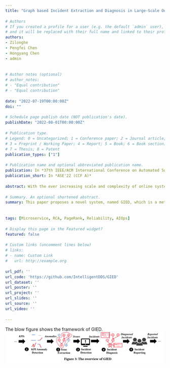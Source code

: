 ```yaml
---
title: "Graph based Incident Extraction and Diagnosis in Large-Scale Online Systems"

# Authors
# If you created a profile for a user (e.g. the default `admin` user), write the username (folder name) here 
# and it will be replaced with their full name and linked to their profile.
authors:
- Zilonghe
- Pengfei Chen
- Hongyang Chen
- admin


# Author notes (optional)
# author_notes:
# - "Equal contribution"
# - "Equal contribution"

date: "2022-07-19T00:00:00Z"
doi: ""

# Schedule page publish date (NOT publication's date).
publishDate: "2022-08-01T00:00:00Z"

# Publication type.
# Legend: 0 = Uncategorized; 1 = Conference paper; 2 = Journal article;
# 3 = Preprint / Working Paper; 4 = Report; 5 = Book; 6 = Book section;
# 7 = Thesis; 8 = Patent
publication_types: ["1"]

# Publication name and optional abbreviated publication name.
publication: In *37th IEEE/ACM International Conference on Automated Software Engineering (CCF A)*
publication_short: In *ASE'22 (CCF A)*

abstract: With the ever increasing scale and complexity of online systems, incidents are gradually becoming commonplace. Without appropriate handling, they can seriously harm the system availability. However, in large-scale online systems, these incidents are usually drowning in a slew of issues (i.e., something abnormal, while not necessarily an incident), rendering them difficult to handle. Typically, these issues will result in a cascading effect across the system, and a proper management of the incidents depends heavily on a thorough analysis of this effect. Therefore, in this paper, we propose a method to automatically analyze the cascading effect of availability issues in online systems and extract the corresponding graph based issue representations incorporating both of the issue symptoms and affected service attributes. With the extracted representations, we train and utilize a graph neural networks based model to perform incident detection. Then, for the detected incident, we leverage the PageRank algorithm with a flexible transition matrix design to locate its root cause. We evaluate our approach using real-world data collected from the WeChat ® online service system, the largest instant message system in China. The results confirm the effectiveness of our approach. Moreover, our approach is successfully deployed in the company and eases the burden of operators in the face of a flood of issues and related alert signals.

# Summary. An optional shortened abstract.
summary: This paper proposes a novel system, named GIED, which is a method to automatically analyze the cascading effect of availability issues in online systems. GIED enables the extraction of graph-based issue representations. This representation includes both the issue symptoms and affected service attributes. A neural network is used to perform incident detection. Finally, the PageRank algorithm is used to locate the root cause of the incident.


tags: [Microservice, RCA, PageRank, Reliability, AIOps]

# Display this page in the Featured widget?
featured: false

# Custom links (uncomment lines below)
# links:
# - name: Custom Link
#   url: http://example.org

url_pdf: ''
url_code: 'https://github.com/IntelligentDDS/GIED'
url_dataset: ''
url_poster: ''
url_project: ''
url_slides: ''
url_source: ''
url_video: ''

---
```

The blow figure shows the framework of GIED.
![GIED Framework](./gied.jpg)

